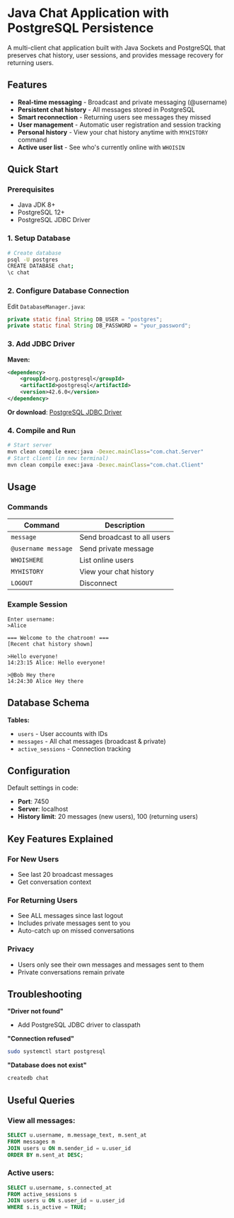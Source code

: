 # Java Chat Application with PostgreSQL Persistence

A multi-client chat application built with Java Sockets and PostgreSQL that preserves chat history, user sessions, and provides message recovery for returning users.

## Features

- **Real-time messaging** - Broadcast and private messaging (@username)
- **Persistent chat history** - All messages stored in PostgreSQL
- **Smart reconnection** - Returning users see messages they missed
- **User management** - Automatic user registration and session tracking
- **Personal history** - View your chat history anytime with `MYHISTORY` command
- **Active user list** - See who's currently online with `WHOISIN`

## Quick Start

### Prerequisites
- Java JDK 8+
- PostgreSQL 12+
- PostgreSQL JDBC Driver

### 1. Setup Database
```bash
# Create database
psql -U postgres
CREATE DATABASE chat;
\c chat
```

### 2. Configure Database Connection
Edit `DatabaseManager.java`:
```java
private static final String DB_USER = "postgres";
private static final String DB_PASSWORD = "your_password";
```

### 3. Add JDBC Driver

**Maven:**
```xml
<dependency>
    <groupId>org.postgresql</groupId>
    <artifactId>postgresql</artifactId>
    <version>42.6.0</version>
</dependency>
```

**Or download**: [PostgreSQL JDBC Driver](https://jdbc.postgresql.org/download/)

### 4. Compile and Run
```bash
# Start server
mvn clean compile exec:java -Dexec.mainClass="com.chat.Server"
# Start client (in new terminal)
mvn clean compile exec:java -Dexec.mainClass="com.chat.Client"
```

## Usage

### Commands
| Command | Description |
|---------|-------------|
| `message` | Send broadcast to all users |
| `@username message` | Send private message |
| `WHOISHERE` | List online users |
| `MYHISTORY` | View your chat history |
| `LOGOUT` | Disconnect |

### Example Session
```
Enter username:
>Alice

=== Welcome to the chatroom! ===
[Recent chat history shown]

>Hello everyone!
14:23:15 Alice: Hello everyone!

>@Bob Hey there
14:24:30 Alice Hey there
```


## Database Schema

**Tables:**
- `users` - User accounts with IDs
- `messages` - All chat messages (broadcast & private)
- `active_sessions` - Connection tracking

## Configuration

Default settings in code:
- **Port**: 7450
- **Server**: localhost
- **History limit**: 20 messages (new users), 100 (returning users)

## Key Features Explained

### For New Users
- See last 20 broadcast messages
- Get conversation context

### For Returning Users
- See ALL messages since last logout
- Includes private messages sent to you
- Auto-catch up on missed conversations

### Privacy
- Users only see their own messages and messages sent to them
- Private conversations remain private

## Troubleshooting

**"Driver not found"**
- Add PostgreSQL JDBC driver to classpath

**"Connection refused"**
```bash
sudo systemctl start postgresql
```

**"Database does not exist"**
```bash
createdb chat
```

##  Useful Queries

### View all messages:
```sql
SELECT u.username, m.message_text, m.sent_at 
FROM messages m 
JOIN users u ON m.sender_id = u.user_id 
ORDER BY m.sent_at DESC;
```

### Active users:
```sql
SELECT u.username, s.connected_at 
FROM active_sessions s 
JOIN users u ON s.user_id = u.user_id 
WHERE s.is_active = TRUE;
```


